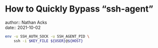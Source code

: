 # How to Quickly Bypass “ssh-agent”

author:: Nathan Acks  
date:: 2021-10-02

```bash
env -u SSH_AUTH_SOCK -u SSH_AGENT_PID \
	ssh -i $KEY_FILE ${USER}@${HOST}
```
